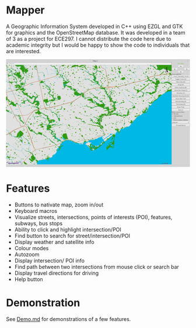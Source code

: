 # Mapper
A Geographic Information System developed in C++ using EZGL and GTK for graphics and the OpenStreetMap database. It was developed in a team of 3 as a project for ECE297. I cannot distribute the code here due to academic integrity but I would be happy to show the code to individuals that are interested.

![alt text](https://github.com/syang44/Mapper/blob/main/Demo/Map%20view.png)

# Features
- Buttons to nativate map, zoom in/out
- Keyboard macros
- Visualize streets, intersections, points of interests (POI), features, subways, bus stops
- Ability to click and highlight intersection/POI
- Find button to search for street/intersection/POI
- Display weather and satellite info
- Colour modes
- Autozoom
- Display intersection/ POI info
- Find path between two intersections from mouse click or search bar
- Display travel directions for driving
- Help button

# Demonstration
See [Demo.md](https://github.com/syang44/Mapper/blob/main/Demo.md) for demonstrations of a few features.
